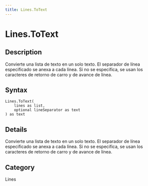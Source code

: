 ```yaml
---
title: Lines.ToText
---
```


# Lines.ToText


## Description

Convierte una lista de texto en un solo texto.  El separador de línea especificado se anexa a cada línea.  Si no se especifica, se usan los caracteres de retorno de carro y de avance de línea.


## Syntax

```powerquery
Lines.ToText(
    lines as list,
    optional lineSeparator as text
) as text
```


## Details

Convierte una lista de texto en un solo texto.  El separador de línea especificado se anexa a cada línea.  Si no se especifica, se usan los caracteres de retorno de carro y de avance de línea.



## Category
Lines
